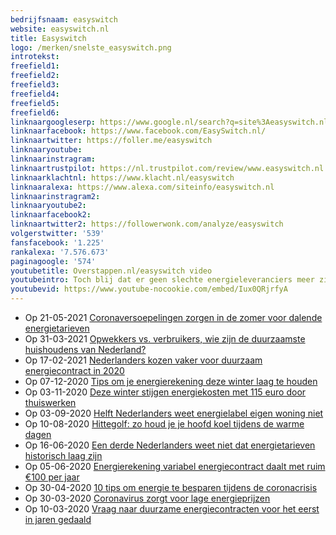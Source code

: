 ```yaml
---
bedrijfsnaam: easyswitch  
website: easyswitch.nl   
title: Easyswitch  
logo: /merken/snelste_easyswitch.png  
introtekst:   
freefield1:   
freefield2:   
freefield3:   
freefield4:   
freefield5:   
freefield6:   
linknaargoogleserp: https://www.google.nl/search?q=site%3Aeasyswitch.nl  
linknaarfacebook: https://www.facebook.com/EasySwitch.nl/  
linknaartwitter: https://foller.me/easyswitch  
linknaaryoutube:   
linknaarinstragram:   
linknaartrustpilot: https://nl.trustpilot.com/review/www.easyswitch.nl  
linknaarklachtnl: https://www.klacht.nl/easyswitch  
linknaaralexa: https://www.alexa.com/siteinfo/easyswitch.nl  
linknaarinstragram2:   
linknaaryoutube2:   
linknaarfacebook2:   
linknaartwitter2: https://followerwonk.com/analyze/easyswitch  
volgerstwitter: '539'  
fansfacebook: '1.225'  
rankalexa: '7.576.673'  
paginagoogle: '574'  
youtubetitle: Overstappen.nl/easyswitch video  
youtubeintro: Toch blij dat er geen slechte energieleveranciers meer zijn. Je kies gewoon de goedkoopste of duurzaamste.  
youtubevid: https://www.youtube-nocookie.com/embed/Iux0QRjrfyA  
---
```


 


- Op 21-05-2021 [Coronaversoepelingen zorgen in de zomer voor dalende energietarieven](https://www.easyswitch.nl/nieuws/coronaversoepelingen-zorgen-in-de-zomer-voor-dalende-energietarieven/)
- Op 31-03-2021 [Opwekkers vs. verbruikers, wie zijn de duurzaamste huishoudens van Nederland?](https://www.easyswitch.nl/nieuws/opwekkers-vs-verbruikers-wie-zijn-de-duurzaamste-huishoudens-van-nederland/)
- Op 17-02-2021 [Nederlanders kozen vaker voor duurzaam energiecontract in 2020](https://www.easyswitch.nl/nieuws/nederland-koos-vaker-voor-duurzaam-energiecontract-in-2020/)
- Op 07-12-2020 [Tips om je energierekening deze winter laag te houden](https://www.easyswitch.nl/nieuws/acht-tips-om-je-energierekening-deze-winter-laag-te-houden/)
- Op 03-11-2020 [Deze winter stijgen energiekosten met 115 euro door thuiswerken](https://www.easyswitch.nl/nieuws/deze-winter-stijgen-energiekosten-met-115-euro-door-thuiswerken/)
- Op 03-09-2020 [Helft Nederlanders weet energielabel eigen woning niet](https://www.easyswitch.nl/nieuws/helft-nederlanders-weet-energielabel-eigen-woning-niet/)
- Op 10-08-2020 [Hittegolf: zo houd je je hoofd koel tijdens de warme dagen](https://www.easyswitch.nl/nieuws/zo-houd-je-je-hoofd-koel-tijdens-de-warme-dagen/)
- Op 16-06-2020 [Een derde Nederlanders weet niet dat energietarieven historisch laag zijn](https://www.easyswitch.nl/nieuws/een-derde-nederlanders-weet-niet-dat-energietarieven-historisch-laag-zijn/)
- Op 05-06-2020 [Energierekening variabel energiecontract daalt met ruim €100 per jaar](https://www.easyswitch.nl/nieuws/energierekening-variabel-energiecontract-daalt-met-ruim-100-euro-per-jaar/)
- Op 30-04-2020 [10 tips om energie te besparen tijdens de coronacrisis](https://www.easyswitch.nl/nieuws/10-tips-om-energie-te-besparen-tijdens-de-coronacrisis/)
- Op 30-03-2020 [Coronavirus zorgt voor lage energieprijzen](https://www.easyswitch.nl/nieuws/coronavirus-zorgt-voor-lage-energieprijzen/)
- Op 10-03-2020 [Vraag naar duurzame energiecontracten voor het eerst in jaren gedaald](https://www.easyswitch.nl/nieuws/vraag-naar-duurzame-energiecontracten-voor-het-eerst-in-jaren-gedaald/)
